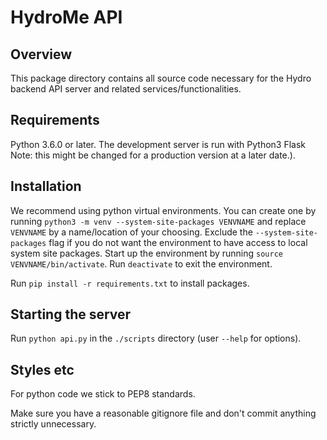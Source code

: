 # HydroMe API

## Overview
This package directory contains all source code necessary for the Hydro
backend API server and related services/functionalities.


## Requirements
Python 3.6.0 or later. The development server is run with Python3 Flask Note:
this might be changed for a production version at a later date.).

## Installation
We recommend using python virtual environments. You can create one by running
`python3 -m venv --system-site-packages VENVNAME` and replace `VENVNAME` by
a name/location of your choosing. Exclude the `--system-site-packages` flag if you do
not want the environment to have access to local system site packages.
Start up the environment by running `source VENVNAME/bin/activate`. Run
`deactivate` to exit the environment.

Run `pip install -r requirements.txt` to install packages.


## Starting the server
Run `python api.py` in the `./scripts` directory (user `--help` for options).

## Styles etc
For python code we stick to PEP8 standards.

Make sure you have a reasonable gitignore file and don't commit anything
strictly unnecessary.
